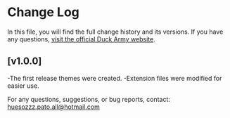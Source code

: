 # Change Log

In this file, you will find the full change history and its versions. If you have any questions, [visit the official Duck Army website](https://duckarmy.uno/).

## [v1.0.0]

-The first release themes were created. 
-Extension files were modified for easier use.

For any questions, suggestions, or bug reports, contact: huesozzz.pato.all@hotmail.com